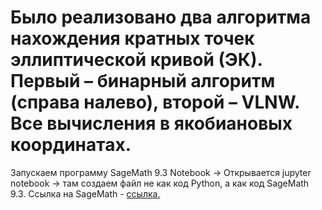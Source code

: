 # Было реализовано два алгоритма нахождения кратных точек эллиптической кривой (ЭК). Первый – бинарный алгоритм (справа налево), второй – VLNW. Все вычисления в якобиановых координатах.

Запускаем программу SageMath 9.3 Notebook -> Открывается jupyter notebook -> там создаем файл не как код Python, а как код SageMath 9.3.
Ссылка на SageMath - [ссылка.](https://www.sagemath.org/)
